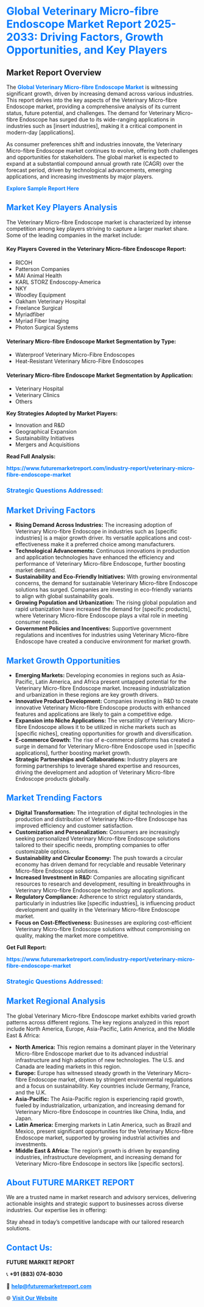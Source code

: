 <h1 style="color: #007BFF;">Global Veterinary Micro-fibre Endoscope Market Report 2025-2033: Driving Factors, Growth Opportunities, and Key Players</h1>

<section id="overview">
<h2>Market Report Overview</h2>
<p>The <a href="https://www.futuremarketreport.com/industry-report/veterinary-micro-fibre-endoscope-market" style="color: #007BFF; text-decoration: none;"><strong>Global Veterinary Micro-fibre Endoscope Market</strong></a> is witnessing significant growth, driven by increasing demand across various industries. This report delves into the key aspects of the Veterinary Micro-fibre Endoscope market, providing a comprehensive analysis of its current status, future potential, and challenges. The demand for Veterinary Micro-fibre Endoscope has surged due to its wide-ranging applications in industries such as [insert industries], making it a critical component in modern-day [applications].</p>
<p>As consumer preferences shift and industries innovate, the Veterinary Micro-fibre Endoscope market continues to evolve, offering both challenges and opportunities for stakeholders. The global market is expected to expand at a substantial compound annual growth rate (CAGR) over the forecast period, driven by technological advancements, emerging applications, and increasing investments by major players.</p>
</section>

<section id="overview">
<p><a href="https://www.futuremarketreport.com/request-sample/reportId=77513" style="color: #007BFF; text-decoration: none;"><strong>Explore Sample Report Here</strong></a></p>
</section>

<section id="key-players">
<h2 style="color: #007BFF;">Market Key Players Analysis</h2>
<p>The Veterinary Micro-fibre Endoscope market is characterized by intense competition among key players striving to capture a larger market share. Some of the leading companies in the market include:</p>
<h4>Key Players Covered in the Veterinary Micro-fibre Endoscope Report:</h4>
<ul><li>RICOH</li><li>Patterson Companies</li><li>MAI Animal Health</li><li>KARL STORZ Endoscopy-America</li><li>NKY</li><li>Woodley Equipment</li><li>Oakham Veterinary Hospital</li><li>Freelance Surgical</li><li>Myriadfiber</li><li>Myriad Fiber Imaging</li><li>Photon Surgical Systems</li></ul>
<h4>Veterinary Micro-fibre Endoscope Market Segmentation by Type:</h4>
<ul><li>Waterproof Veterinary Micro-Fibre Endoscopes</li><li>Heat-Resistant Veterinary Micro-Fibre Endoscopes</li></ul>

<h4>Veterinary Micro-fibre Endoscope Market Segmentation by Application:</h4>
<ul><li>Veterinary Hospital</li><li>Veterinary Clinics</li><li>Others</li></ul>
<p><strong>Key Strategies Adopted by Market Players:</strong></p>
<ul>
<li>Innovation and R&D</li>
<li>Geographical Expansion</li>
<li>Sustainability Initiatives</li>
<li>Mergers and Acquisitions</li>
</ul>
</section>

<section>
<p><strong>Read Full Analysis: </strong></p><a href="https://www.futuremarketreport.com/industry-report/veterinary-micro-fibre-endoscope-market" style="color: #007BFF; text-decoration: none;"><strong>https://www.futuremarketreport.com/industry-report/veterinary-micro-fibre-endoscope-market</strong></a>
<h3 style="color: #007BFF;">Strategic Questions Addressed:</h3>
</section>

<section id="driving-factors">
<h2 style="color: #007BFF;">Market Driving Factors</h2>
<ul>
<li><strong>Rising Demand Across Industries:</strong> The increasing adoption of Veterinary Micro-fibre Endoscope in industries such as [specific industries] is a major growth driver. Its versatile applications and cost-effectiveness make it a preferred choice among manufacturers.</li>
<li><strong>Technological Advancements:</strong> Continuous innovations in production and application technologies have enhanced the efficiency and performance of Veterinary Micro-fibre Endoscope, further boosting market demand.</li>
<li><strong>Sustainability and Eco-Friendly Initiatives:</strong> With growing environmental concerns, the demand for sustainable Veterinary Micro-fibre Endoscope solutions has surged. Companies are investing in eco-friendly variants to align with global sustainability goals.</li>
<li><strong>Growing Population and Urbanization:</strong> The rising global population and rapid urbanization have increased the demand for [specific products], where Veterinary Micro-fibre Endoscope plays a vital role in meeting consumer needs.</li>
<li><strong>Government Policies and Incentives:</strong> Supportive government regulations and incentives for industries using Veterinary Micro-fibre Endoscope have created a conducive environment for market growth.</li>
</ul>
</section>

<section id="growth-opportunities">
<h2 style="color: #007BFF;">Market Growth Opportunities</h2>
<ul>
<li><strong>Emerging Markets:</strong> Developing economies in regions such as Asia-Pacific, Latin America, and Africa present untapped potential for the Veterinary Micro-fibre Endoscope market. Increasing industrialization and urbanization in these regions are key growth drivers.</li>
<li><strong>Innovative Product Development:</strong> Companies investing in R&D to create innovative Veterinary Micro-fibre Endoscope products with enhanced features and applications are likely to gain a competitive edge.</li>
<li><strong>Expansion into Niche Applications:</strong> The versatility of Veterinary Micro-fibre Endoscope allows it to be utilized in niche markets such as [specific niches], creating opportunities for growth and diversification.</li>
<li><strong>E-commerce Growth:</strong> The rise of e-commerce platforms has created a surge in demand for Veterinary Micro-fibre Endoscope used in [specific applications], further boosting market growth.</li>
<li><strong>Strategic Partnerships and Collaborations:</strong> Industry players are forming partnerships to leverage shared expertise and resources, driving the development and adoption of Veterinary Micro-fibre Endoscope products globally.</li>
</ul>
</section>

<section id="trending-factors">
<h2 style="color: #007BFF;">Market Trending Factors</h2>
<ul>
<li><strong>Digital Transformation:</strong> The integration of digital technologies in the production and distribution of Veterinary Micro-fibre Endoscope has improved efficiency and customer satisfaction.</li>
<li><strong>Customization and Personalization:</strong> Consumers are increasingly seeking personalized Veterinary Micro-fibre Endoscope solutions tailored to their specific needs, prompting companies to offer customizable options.</li>
<li><strong>Sustainability and Circular Economy:</strong> The push towards a circular economy has driven demand for recyclable and reusable Veterinary Micro-fibre Endoscope solutions.</li>
<li><strong>Increased Investment in R&D:</strong> Companies are allocating significant resources to research and development, resulting in breakthroughs in Veterinary Micro-fibre Endoscope technology and applications.</li>
<li><strong>Regulatory Compliance:</strong> Adherence to strict regulatory standards, particularly in industries like [specific industries], is influencing product development and quality in the Veterinary Micro-fibre Endoscope market.</li>
<li><strong>Focus on Cost-Effectiveness:</strong> Businesses are exploring cost-efficient Veterinary Micro-fibre Endoscope solutions without compromising on quality, making the market more competitive.</li>
</ul>
</section>

<section>
<p><strong>Get Full Report: </strong></p><a href="https://www.futuremarketreport.com/industry-report/veterinary-micro-fibre-endoscope-market" style="color: #007BFF; text-decoration: none;"><strong>https://www.futuremarketreport.com/industry-report/veterinary-micro-fibre-endoscope-market</strong></a>
<h3 style="color: #007BFF;">Strategic Questions Addressed:</h3>
</section>


<section id="regional-analysis">
<h2 style="color: #007BFF;">Market Regional Analysis</h2>
<p>The global Veterinary Micro-fibre Endoscope market exhibits varied growth patterns across different regions. The key regions analyzed in this report include North America, Europe, Asia-Pacific, Latin America, and the Middle East & Africa:</p>
<ul>
<li><strong>North America:</strong> This region remains a dominant player in the Veterinary Micro-fibre Endoscope market due to its advanced industrial infrastructure and high adoption of new technologies. The U.S. and Canada are leading markets in this region.</li>
<li><strong>Europe:</strong> Europe has witnessed steady growth in the Veterinary Micro-fibre Endoscope market, driven by stringent environmental regulations and a focus on sustainability. Key countries include Germany, France, and the U.K.</li>
<li><strong>Asia-Pacific:</strong> The Asia-Pacific region is experiencing rapid growth, fueled by industrialization, urbanization, and increasing demand for Veterinary Micro-fibre Endoscope in countries like China, India, and Japan.</li>
<li><strong>Latin America:</strong> Emerging markets in Latin America, such as Brazil and Mexico, present significant opportunities for the Veterinary Micro-fibre Endoscope market, supported by growing industrial activities and investments.</li>
<li><strong>Middle East & Africa:</strong> The region’s growth is driven by expanding industries, infrastructure development, and increasing demand for Veterinary Micro-fibre Endoscope in sectors like [specific sectors].</li>
</ul>
</section>

<footer>
<h2 style="color: #007BFF;">About FUTURE MARKET REPORT</h2>
<p>We are a trusted name in market research and advisory services, delivering actionable insights and strategic support to businesses across diverse industries. Our expertise lies in offering:</p>

<p>Stay ahead in today’s competitive landscape with our tailored research solutions.</p>

<h2 style="color: #007BFF;">Contact Us:</h2>
<p><strong>FUTURE MARKET REPORT</strong></p>
<p>📞 <strong>+91 (883) 074-8030</strong></p>
<p>📧 <strong><a href="mailto:help@futuremarketreport.com" style="color: #007BFF;">help@futuremarketreport.com</a></strong></p>
<p>🌐 <strong><a href="https://www.futuremarketreport.com/" style="color: #007BFF;">Visit Our Website</a></strong></p>
</footer>